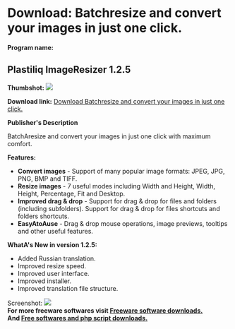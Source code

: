 # Download: Batchresize and convert your images in just one click.

**Program name:**

## Plastiliq ImageResizer 1.2.5

  
**Thumbshot:** ![](http://www.freewarefiles.com/screenshot/plstlqimgrszr_md.jpg)   
  
**Download link:** [Download Batchresize and convert your images in just one click.](http://freesoftwares.boysofts.com/Plastiliq-ImageResizer_program_74404.html)  
  


**Publisher's Description**  
  


BatchAresize and convert your images in just one click with maximum comfort. 

**Features:**

  * **Convert images** \- Support of many popular image formats: JPEG, JPG, PNG, BMP and TIFF. 
  * **Resize images** \- 7 useful modes including Width and Height, Width, Height, Percentage, Fit and Desktop. 
  * **Improved drag & drop** \- Support for drag & drop for files and folders (including subfolders). Support for drag & drop for files shortcuts and folders shortcuts. 
  * **EasyAtoAuse** \- Drag & drop mouse operations, image previews, tooltips and other useful features. 

**WhatA's New in version 1.2.5:**

  * Added Russian translation. 
  * Improved resize speed. 
  * Improved user interface. 
  * Improved installer. 
  * Improved translation file structure. 

  
  
Screenshot: ![](http://www.freewarefiles.com/screenshot/plstlqimgrszr.jpg)   
**For more freeware softwares visit [Freeware software downloads.](http://freesoftwares.boysofts.com/)**   
**And [Free softwares and php script downloads.](http://www.boysofts.com/)**
